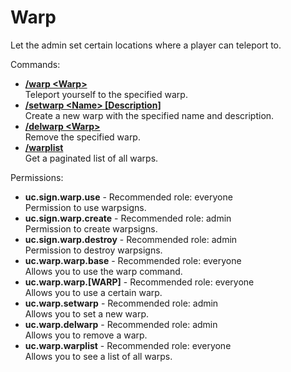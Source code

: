 Warp
====
Let the admin set certain locations where a player can teleport to.

Commands: <br>
* **[/warp \<Warp\>](../commands/warp.md)**<br>Teleport yourself to the specified warp.
* **[/setwarp \<Name\> \[Description\]](../commands/setwarp.md)**<br>Create a new warp with the specified name and description.
* **[/delwarp \<Warp\>](../commands/delwarp.md)**<br>Remove the specified warp.
* **[/warplist](../commands/warplist.md)**<br>Get a paginated list of all warps.

Permissions: <br>
* **uc.sign.warp.use** - Recommended role: everyone<br>Permission to use warpsigns.
* **uc.sign.warp.create** - Recommended role: admin<br>Permission to create warpsigns.
* **uc.sign.warp.destroy** - Recommended role: admin<br>Permission to destroy warpsigns.
* **uc.warp.warp.base** - Recommended role: everyone<br>Allows you to use the warp command.
* **uc.warp.warp.[WARP]** - Recommended role: everyone<br>Allows you to use a certain warp.
* **uc.warp.setwarp** - Recommended role: admin<br>Allows you to set a new warp.
* **uc.warp.delwarp** - Recommended role: admin<br>Allows you to remove a warp.
* **uc.warp.warplist** - Recommended role: everyone<br>Allows you to see a list of all warps.
